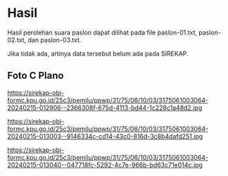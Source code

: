 # Hasil

Hasil perolehan suara paslon dapat dilihat pada file paslon-01.txt, paslon-02.txt, dan paslon-03.txt.

Jika tidak ada, artinya data tersebut belum ada pada SIREKAP.

## Foto C Plano

https://sirekap-obj-formc.kpu.go.id/25c3/pemilu/ppwp/31/75/06/10/03/3175061003064-20240215-012906--2366308f-675d-4113-bd44-1c228c1a48d2.jpg

https://sirekap-obj-formc.kpu.go.id/25c3/pemilu/ppwp/31/75/06/10/03/3175061003064-20240215-013003--9146334c-cd14-43c0-816d-3c8b4dafd251.jpg

https://sirekap-obj-formc.kpu.go.id/25c3/pemilu/ppwp/31/75/06/10/03/3175061003064-20240215-013040--047718fc-5292-4c7e-966b-bd63c71e014c.jpg
